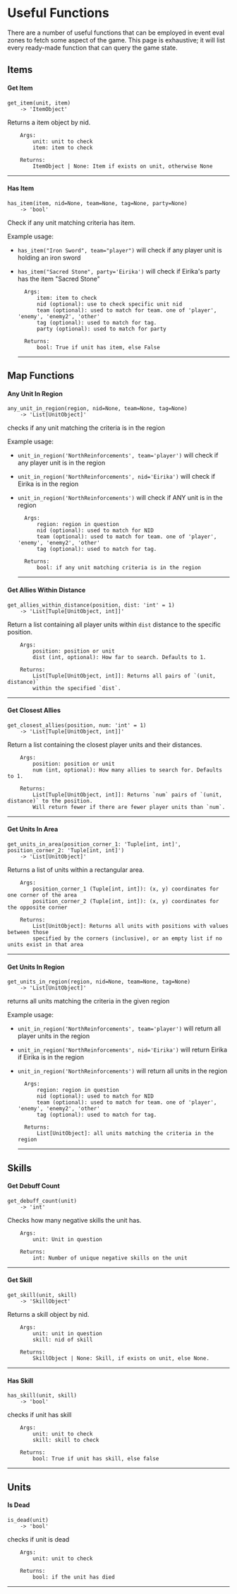 # Useful Functions

There are a number of useful functions that can be employed in event eval zones to fetch some aspect of the game. This page is exhaustive; it will list every ready-made
function that can query the game state.


## Items



#### Get Item

    get_item(unit, item) 
		-> 'ItemObject'

Returns a item object by nid.

        Args:
            unit: unit to check
            item: item to check

        Returns:
            ItemObject | None: Item if exists on unit, otherwise None
        
  ---------------------


#### Has Item

    has_item(item, nid=None, team=None, tag=None, party=None) 
		-> 'bool'

Check if any unit matching criteria has item.

Example usage:

* `has_item("Iron Sword", team="player")` will check if any player unit is holding an iron sword
* `has_item("Sacred Stone", party='Eirika')` will check if Eirika's party has the item "Sacred Stone"

        Args:
            item: item to check
            nid (optional): use to check specific unit nid
            team (optional): used to match for team. one of 'player', 'enemy', 'enemy2', 'other'
            tag (optional): used to match for tag.
            party (optional): used to match for party

        Returns:
            bool: True if unit has item, else False
        
  ---------------------


## Map Functions



#### Any Unit In Region

    any_unit_in_region(region, nid=None, team=None, tag=None) 
		-> 'List[UnitObject]'

checks if any unit matching the criteria is in the region

Example usage:
* `unit_in_region('NorthReinforcements', team='player')` will check if any player unit is in the region
* `unit_in_region('NorthReinforcements', nid='Eirika')` will check if Eirika is in the region
* `unit_in_region('NorthReinforcements')` will check if ANY unit is in the region

        Args:
            region: region in question
            nid (optional): used to match for NID
            team (optional): used to match for team. one of 'player', 'enemy', 'enemy2', 'other'
            tag (optional): used to match for tag.

        Returns:
            bool: if any unit matching criteria is in the region
        
  ---------------------


#### Get Allies Within Distance

    get_allies_within_distance(position, dist: 'int' = 1) 
		-> 'List[Tuple[UnitObject, int]]'

Return a list containing all player units within `dist` distance to the specific position.

        Args:
            position: position or unit
            dist (int, optional): How far to search. Defaults to 1.

        Returns:
            List[Tuple[UnitObject, int]]: Returns all pairs of `(unit, distance)`
            within the specified `dist`.
        
  ---------------------


#### Get Closest Allies

    get_closest_allies(position, num: 'int' = 1) 
		-> 'List[Tuple[UnitObject, int]]'

Return a list containing the closest player units and their distances.

        Args:
            position: position or unit
            num (int, optional): How many allies to search for. Defaults to 1.

        Returns:
            List[Tuple[UnitObject, int]]: Returns `num` pairs of `(unit, distance)` to the position.
            Will return fewer if there are fewer player units than `num`.
        
  ---------------------


#### Get Units In Area

    get_units_in_area(position_corner_1: 'Tuple[int, int]', position_corner_2: 'Tuple[int, int]') 
		-> 'List[UnitObject]'

Returns a list of units within a rectangular area.

        Args:
            position_corner_1 (Tuple[int, int]): (x, y) coordinates for one corner of the area
            position_corner_2 (Tuple[int, int]): (x, y) coordinates for the opposite corner

        Returns:
            List[UnitObject]: Returns all units with positions with values between those
            specified by the corners (inclusive), or an empty list if no units exist in that area
        
  ---------------------


#### Get Units In Region

    get_units_in_region(region, nid=None, team=None, tag=None) 
		-> 'List[UnitObject]'

returns all units matching the criteria in the given region

Example usage:
* `unit_in_region('NorthReinforcements', team='player')` will return all player units in the region
* `unit_in_region('NorthReinforcements', nid='Eirika')` will return Eirika if Eirika is in the region
* `unit_in_region('NorthReinforcements')` will return all units in the region

        Args:
            region: region in question
            nid (optional): used to match for NID
            team (optional): used to match for team. one of 'player', 'enemy', 'enemy2', 'other'
            tag (optional): used to match for tag.

        Returns:
            List[UnitObject]: all units matching the criteria in the region
        
  ---------------------


## Skills



#### Get Debuff Count

    get_debuff_count(unit) 
		-> 'int'

Checks how many negative skills the unit has.

        Args:
            unit: Unit in question

        Returns:
            int: Number of unique negative skills on the unit
        
  ---------------------


#### Get Skill

    get_skill(unit, skill) 
		-> 'SkillObject'

Returns a skill object by nid.

        Args:
            unit: unit in question
            skill: nid of skill

        Returns:
            SkillObject | None: Skill, if exists on unit, else None.
        
  ---------------------


#### Has Skill

    has_skill(unit, skill) 
		-> 'bool'

checks if unit has skill

        Args:
            unit: unit to check
            skill: skill to check

        Returns:
            bool: True if unit has skill, else false
        
  ---------------------


## Units



#### Is Dead

    is_dead(unit) 
		-> 'bool'

checks if unit is dead

        Args:
            unit: unit to check

        Returns:
            bool: if the unit has died
        
  ---------------------

